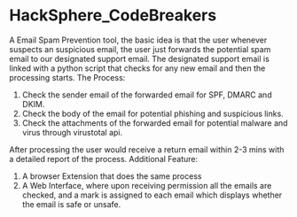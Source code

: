 # HackSphere_CodeBreakers
A Email Spam Prevention tool, the basic idea is that the user whenever suspects an suspicious email, the user just forwards the potential spam email to our designated support email. The designated support email is linked with a python script that checks for any new email and then the processing starts. 
The Process:
1. Check the sender email of the forwarded email for SPF, DMARC and DKIM.
2. Check the body of the email for potential phishing and suspicious links.
3. Check the attachments of the forwarded email for potential malware and virus through virustotal api.

After processing the user would receive a return email within 2-3 mins with a detailed report of the process. 
Additional Feature:
1. A browser Extension that does the same process
2. A Web Interface, where upon receiving permission all the emails are checked, and a mark is assigned to each email which displays whether the email is safe or unsafe.
